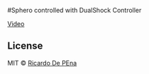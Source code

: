 #Sphero controlled with DualShock Controller

[Video](https://vimeo.com/115939951)


## License

MIT © [Ricardo De PEna]()
